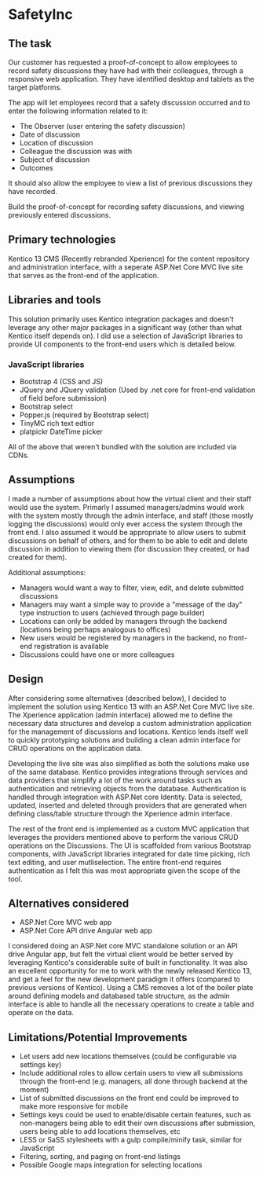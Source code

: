 # SafetyInc

## The task
Our customer has requested a proof-of-concept to allow employees to record safety discussions they have had with their colleagues, through a responsive web application. They have identified desktop and tablets as the target platforms.

The app will let employees record that a safety discussion occurred and to enter the following information related to it:
- The Observer (user entering the safety discussion)
- Date of discussion
- Location of discussion
- Colleague the discussion was with
- Subject of discussion
- Outcomes

It should also allow the employee to view a list of previous discussions they have recorded.

Build the proof-of-concept for recording safety discussions, and viewing previously entered discussions.

## Primary technologies
Kentico 13 CMS (Recently rebranded Xperience) for the content repository and administration interface, with a seperate ASP.Net Core MVC live site that serves as the front-end of the application.

## Libraries and tools
This solution primarily uses Kentico integration packages and doesn't leverage any other major packages in a significant way (other than what Kentico itself depends on). I did use a selection of JavaScript libraries to provide UI components to the front-end users which is detailed below.

### JavaScript libraries
- Bootstrap 4 (CSS and JS)
- JQuery and JQuery validation (Used by .net core for front-end validation of field before submission)
- Bootstrap select
- Popper.js (required by Bootstrap select)
- TinyMC rich text edtior
- platpickr DateTime picker

All of the above that weren't bundled with the solution are included via CDNs.

## Assumptions
I made a number of assumptions about how the virtual client and their staff would use the system. Primarly I assumed managers/admins would work with the system mostly through the admin interface, and staff (those mostly logging the discussions) would only ever access the system through the front end. I also assumed it would be appropriate to allow users to submit discussions on behalf of others, and for them to be able to edit and delete discussion in addition to viewing them (for discussion they created, or had created for them).

Additional assumptions:
- Managers would want a way to filter, view, edit, and delete submitted discussions
- Managers may want a simple way to provide a "message of the day" type instruction to users (achieved through page builder)
- Locations can only be added by managers through the backend (locations being perhaps analogous to offices)
- New users would be registered by managers in the backend, no front-end registration is available
- Discussions could have one or more colleagues

## Design
After considering some alternatives (described below), I decided to implement the solution using Kentico 13 with an ASP.Net Core MVC live site. The Xperience application (admin interface) allowed me to define the necessary data structures and develop a custom administration application for the management of discussions and locations. Kentico lends itself well to quickly prototyping solutions and building a clean admin interface for CRUD operations on the application data.

Developing the live site was also simplified as both the solutions make use of the same database. Kentico provides integrations through services and data providers that simplify a lot of the work around tasks such as authentication and retrieving objects from the database. Authentication is handled through integration with ASP.Net core Identity. Data is selected, updated, inserted and deleted through providers that are generated when defining class/table structure through the Xperience admin interface.

The rest of the front end is implemented as a custom MVC application that leverages the providers mentioned above to perform the various CRUD operations on the Discussions. The UI is scaffolded from various Bootstrap components, with JavaScript libraries integrated for date time picking, rich text editing, and user mutliselection. The entire front-end requires authentication as I felt this was most appropriate given the scope of the tool.

## Alternatives considered
- ASP.Net Core MVC web app
- ASP.Net Core API drive Angular web app

I considered doing an ASP.Net core MVC standalone solution or an API drive Angular app, but felt the virtual client would be better served by leveraging Kentico's considerable suite of built in functionality. It was also an excellent opportunity for me to work with the newly released Kentico 13, and get a feel for the new development paradigm it offers (compared to previous versions of Kentico). Using a CMS removes a lot of the boiler plate around defining models and databased table structure, as the admin interface is able to handle all the necessary operations to create a table and operate on the data.

## Limitations/Potential Improvements
- Let users add new locations themselves (could be configurable via settings key)
- Include additional roles to allow certain users to view all submissions through the front-end (e.g. managers, all done through backend at the moment)
- List of submitted discussions on the front end could be improved to make more responsive for mobile
- Settings keys could be used to enable/disable certain features, such as non-managers being able to edit their own discussions after submission, users being able to add locations themselves, etc
- LESS or SaSS stylesheets with a gulp compile/minify task, similar for JavaScript
- Filtering, sorting, and paging on front-end listings
- Possible Google maps integration for selecting locations
